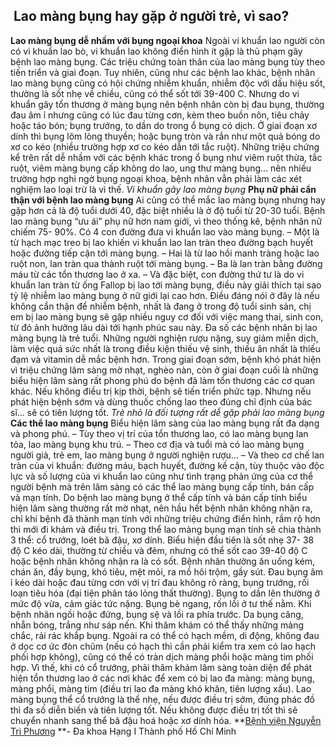 ## ️ Lao màng bụng hay gặp ở người trẻ, vì sao?

**Lao màng bụng dễ nhầm với bụng ngoại khoa**
Ngoài vi khuẩn lao người còn có vi khuẩn lao bò, vi khuẩn lao không điển hình ít gặp là thủ phạm gây bệnh lao màng bụng. Các triệu chứng toàn thân của lao màng bụng tùy theo tiến triển và giai đoạn.
Tuy nhiên, cũng như các bệnh lao khác, bệnh nhân lao màng bụng cũng có hội chứng nhiễm khuẩn, nhiễm độc với dấu hiệu sốt, thường là sốt nhẹ về chiều, cũng có thể sốt tới 39-400 C.
Nhưng do vi khuẩn gây tổn thương ở màng bụng nên bệnh nhân còn bị đau bụng, thường đau âm ỉ nhưng cũng có lúc đau từng cơn, kèm theo buồn nôn, tiêu chảy hoặc táo bón; bụng trướng, to dần do trong ổ bụng có dịch. Ở giai đoạn xơ dính thì bụng lõm lòng thuyền; hoặc bụng tròn và rắn như một quả bóng do xơ co kéo (nhiều trường hợp xơ co kéo dẫn tới tắc ruột).
Những triệu chứng kể trên rất dễ nhầm với các bệnh khác trong ổ bụng như viêm ruột thừa, tắc ruột, viêm màng bụng cấp không do lao, ung thư màng bụng… nên nhiều trường hợp nghi ngờ bụng ngoại khoa, bệnh nhân vẫn phải làm các xét nghiệm lao loại trừ là vì thế.
_Vi khuẩn gây lao màng bụng_
**Phụ nữ phải cẩn thận với bệnh lao màng bụng**
Ai cũng có thể mắc lao màng bụng nhưng hay gặp hơn cả là độ tuổi dưới 40, đặc biệt nhiều là ở độ tuổi từ 20-30 tuổi. Bệnh lao màng bụng “ưu ái” phụ nữ hơn nam giới, vì theo thống kê, bệnh nhân nữ chiếm 75- 90%.
Có 4 con đường đưa vi khuẩn lao vào màng bụng.
– Một là từ hạch mạc treo bị lao khiến vi khuẩn lao lan tràn theo đường bạch huyết hoặc đường tiếp cận tới màng bụng.
– Hai là từ lao hồi manh tràng hoặc lao ruột non, lan tràn qua thành ruột tới màng bụng.
– Ba là lan tràn bằng đường máu từ các tổn thương lao ở xa.
– Và đặc biệt, con đường thứ tư là do vi khuẩn lan tràn từ ống Fallop bị lao tới màng bụng, điều này giải thích tại sao tỷ lệ nhiễm lao màng bụng ở nữ giới lại cao hơn.
Điều đáng nói ở đây là nếu không cẩn thận để nhiễm bệnh, nhất là đang ở trong độ tuổi sinh sản, chị em bị lao màng bụng sẽ gặp nhiều nguy cơ đối với việc mang thai, sinh con, từ đó ảnh hưởng lâu dài tới hạnh phúc sau này.
Ða số các bệnh nhân bị lao màng bụng là trẻ tuổi. Những người nghiện rượu nặng, suy giảm miễn dịch, làm việc quá sức nhất là trong điều kiện thiếu vệ sinh, thiếu ăn nhất là thiếu đạm và vitamin dễ mắc bệnh hơn.
Trong giai đoạn sớm, bệnh khó phát hiện vì triệu chứng lâm sàng mờ nhạt, nghèo nàn, còn ở giai đoạn cuối là những biểu hiện lâm sàng rất phong phú do bệnh đã làm tổn thương các cơ quan khác. Nếu không điều trị kịp thời, bệnh sẽ tiến triển phức tạp. Nhưng nếu phát hiện bệnh sớm và dùng thuốc chống lao theo đúng chỉ định của bác sĩ… sẽ có tiên lượng tốt.
_Trẻ nhỏ là đối tượng rất dễ gặp phải lao màng bụng_
**Các thể lao màng bụng**
Biểu hiện lâm sàng của lao màng bụng rất đa dạng và phong phú.
– Tùy theo vị trí của tổn thương lao, có lao màng bụng lan tỏa, lao màng bụng khu trú.
– Theo cơ địa và tuổi mà có lao màng bụng người già, trẻ em, lao màng bụng ở người nghiện rượu…
– Và theo cơ chế lan tràn của vi khuẩn: đường máu, bạch huyết, đường kế cận, tùy thuộc vào độc lực và số lượng của vi khuẩn lao cũng như tình trạng phản ứng của cơ thể người bệnh mà trên lâm sàng có các thể lao màng bụng cấp tính, bán cấp và mạn tính.
Do bệnh lao màng bụng ở thể cấp tính và bán cấp tính biểu hiện lâm sàng thường rất mờ nhạt, nên hầu hết bệnh nhân không nhận ra, chỉ khi bệnh đã thành mạn tính với những triệu chứng điển hình, rầm rộ hơn thì mới đi khám và điều trị.
Trong thể lao màng bụng mạn tính sẽ chia thành 3 thể: cổ trướng, loét bã đậu, xơ dính.
Biểu hiện đầu tiên là sốt nhẹ 37- 38 độ C kéo dài, thường từ chiều và đêm, nhưng có thể sốt cao 39-40 độ C hoặc bệnh nhân không nhận ra là có sốt.
Bệnh nhân thường ăn uống kém, chán ăn, đầy bụng, khó tiêu, mệt mỏi, ra mồ hôi trộm, gầy sút. Đau bụng âm ỉ kéo dài hoặc đau từng cơn với vị trí đau không rõ ràng, bụng trướng, rối loạn tiêu hóa (đại tiện phân táo lỏng thất thường). Bụng to dần lên thường ở mức độ vừa, cảm giác tức nặng.
Bụng bè ngang, rốn lồi ở tư thế nằm. Khi bệnh nhân ngồi hoặc đứng, bụng sệ và lồi ra phía trước. Da bụng căng, nhẵn bóng, trắng như sáp nến.
Khi thăm khám có thể thấy những mảng chắc, rải rác khắp bụng. Ngoài ra có thể có hạch mềm, di động, không đau ở dọc cơ ức đòn chũm (nếu có hạch thì cần phải kiểm tra xem có lao hạch phối hợp không), cũng có thể có tràn dịch màng phổi hoặc màng tim phối hợp.
Vì thế, khi có cổ trướng, phải thăm khám lâm sàng toàn diện để phát hiện tổn thương lao ở các nơi khác để xem có bị lao đa màng: màng bụng, màng phổi, màng tim (điều trị lao đa màng khó khăn, tiên lượng xấu).
Lao màng bụng thể cổ trướng là thể nhẹ, nếu được điều trị sớm, đúng phác đồ thì đa số diễn biến và tiên lượng tốt. Nếu không được điều trị tốt thì sẽ chuyển nhanh sang thể bã đậu hoá hoặc xơ dính hóa.
**[Bệnh viện Nguyễn Tri Phương](https://bvnguyentriphuong.com.vn/) **- Đa khoa Hạng I Thành phố Hồ Chí Minh
